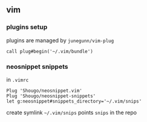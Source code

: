 
## vim

### plugins setup

plugins are managed by `junegunn/vim-plug`

```vim
call plug#begin('~/.vim/bundle')
```


### neosnippet snippets

in `.vimrc`

```vim
Plug 'Shougo/neosnippet.vim'
Plug 'Shougo/neosnippet-snippets'
let g:neosnippet#snippets_directory='~/.vim/snips'
```

create symlink `~/.vim/snips` points `snips` in the repo
